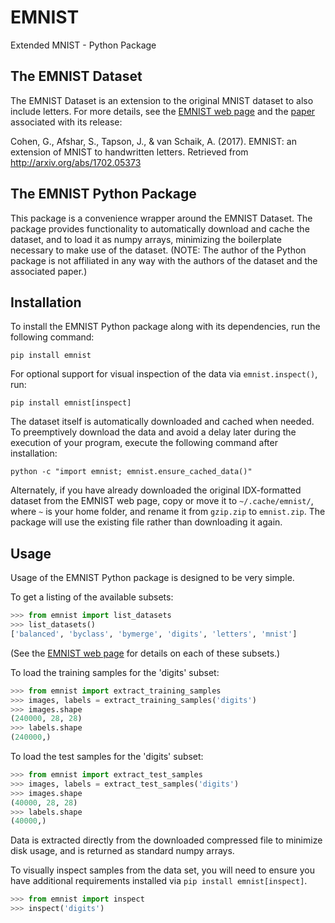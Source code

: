 # EMNIST
Extended MNIST - Python Package

## The EMNIST Dataset

The EMNIST Dataset is an extension to the original MNIST dataset to also include letters. For more details, see
the [EMNIST web page](https://www.nist.gov/itl/iad/image-group/emnist-dataset) and the 
[paper](http://arxiv.org/abs/1702.05373) associated with its release:

  Cohen, G., Afshar, S., Tapson, J., & van Schaik, A. (2017).
  EMNIST: an extension of MNIST to handwritten letters.
  Retrieved from http://arxiv.org/abs/1702.05373

## The EMNIST Python Package

This package is a convenience wrapper around the EMNIST Dataset. The package provides functionality to 
automatically download and cache the dataset, and to load it as numpy arrays, minimizing the boilerplate 
necessary to make use of the dataset. (NOTE: The author of the Python package is not affiliated in any way 
with the authors of the dataset and the associated paper.)

## Installation

To install the EMNIST Python package along with its dependencies, run the following command:

    pip install emnist

For optional support for visual inspection of the data via `emnist.inspect()`, run:

    pip install emnist[inspect]

The dataset itself is automatically downloaded and cached when needed. To preemptively download the data
and avoid a delay later during the execution of your program, execute the following command after
installation:

    python -c "import emnist; emnist.ensure_cached_data()"

Alternately, if you have already downloaded the original IDX-formatted dataset from the EMNIST web page,
copy or move it to `~/.cache/emnist/`, where `~` is your home folder, and rename it from `gzip.zip` to 
`emnist.zip`. The package will use the existing file rather than downloading it again.

## Usage

Usage of the EMNIST Python package is designed to be very simple. 

To get a listing of the available subsets:

```python
>>> from emnist import list_datasets
>>> list_datasets()
['balanced', 'byclass', 'bymerge', 'digits', 'letters', 'mnist']
```

(See the [EMNIST web page](https://www.nist.gov/itl/iad/image-group/emnist-dataset) for details on each of 
these subsets.)

To load the training samples for the 'digits' subset:

```python
>>> from emnist import extract_training_samples
>>> images, labels = extract_training_samples('digits')
>>> images.shape
(240000, 28, 28)
>>> labels.shape
(240000,)
```

To load the test samples for the 'digits' subset:

```python
>>> from emnist import extract_test_samples
>>> images, labels = extract_test_samples('digits')
>>> images.shape
(40000, 28, 28)
>>> labels.shape
(40000,)
```

Data is extracted directly from the downloaded compressed file to minimize disk usage, and is returned 
as standard numpy arrays.

To visually inspect samples from the data set, you will need to ensure you have additional requirements 
installed via `pip install emnist[inspect]`.

```python
>>> from emnist import inspect
>>> inspect('digits')
``` 
